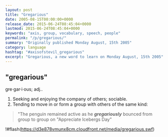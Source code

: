 ```yaml
---
layout: post
title: "Gregarious"
date: 2005-08-15T00:00:00+0000
release_date: 2015-06-24T08:45:04+0000
lastmod: 2015-06-24T08:45:04+0000
keywords: "axis, group, vocabulary, speech, people"
permalink: "/p/gregarious/"
summary: "Originally published Monday August, 15th 2005"
category: language
hashtag: "#axisofstevil_gregarious"
excerpt: "Gregarious, a new word to learn on Monday August, 15th 2005"
---
```


## "gregarious" ##

gre·gar·i·ous; adj..

1. Seeking and enjoying the company of others; sociable.
2. Tending to move in or form a group with others of the same kind:
 
> "The penguin remained active as he ***gregariously*** bounced from group to group on "Appreciate Icebergs Day"

!#flash(https://d3e878vmunx8cm.cloudfront.net/media/gregarious.swf)
